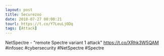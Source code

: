 ```yaml
---
layout: post
title: Securezoo
date: 2018-07-27 00:00:21
tourl: https://t.co/Y7LeuLjODq
tags: [Attack]
---
```

NetSpectre - "remote Spectre variant 1 attack" https://t.co/XRhk3W5QAM #infosec #cybersecurity #NetSpectre #Spectre
